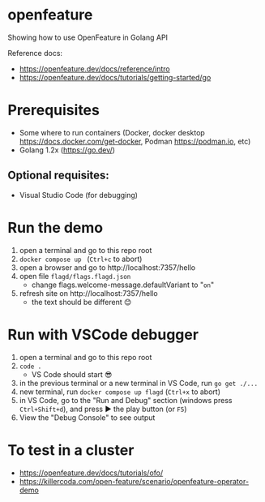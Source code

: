 # openfeature

Showing how to use OpenFeature in Golang API

Reference docs:

- https://openfeature.dev/docs/reference/intro
- https://openfeature.dev/docs/tutorials/getting-started/go

# Prerequisites

- Some where to run containers (Docker, docker desktop https://docs.docker.com/get-docker, Podman https://podman.io, etc)
- Golang 1.2x (https://go.dev/)

## Optional requisites:

- Visual Studio Code (for debugging)

# Run the demo

1. open a terminal and go to this repo root
2. `docker compose up ` (`Ctrl+c` to abort)
3. open a browser and go to http://localhost:7357/hello
4. open file `flagd/flags.flagd.json`
   - change flags.welcome-message.defaultVariant to "`on`"
5. refresh site on http://localhost:7357/hello
   - the text should be different 😊

# Run with VSCode debugger

1. open a terminal and go to this repo root
2. `code .`
   - VS Code should start 😎
3. in the previous terminal or a new terminal in VS Code, run `go get ./...`
4. new terminal, run `docker compose up flagd` (`Ctrl+x` to abort)
5. in VS Code, go to the "Run and Debug" section (windows press `Ctrl+Shift+d`), and press ▶️ the play button (or `F5`)
6. View the "Debug Console" to see output

# To test in a cluster

- https://openfeature.dev/docs/tutorials/ofo/
- https://killercoda.com/open-feature/scenario/openfeature-operator-demo
